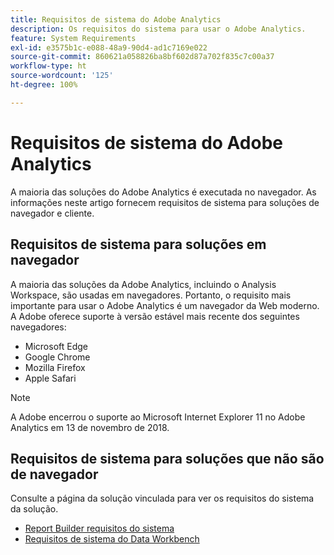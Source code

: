 ```yaml
---
title: Requisitos de sistema do Adobe Analytics
description: Os requisitos do sistema para usar o Adobe Analytics.
feature: System Requirements
exl-id: e3575b1c-e088-48a9-90d4-ad1c7169e022
source-git-commit: 860621a058826ba8bf602d87a702f835c7c00a37
workflow-type: ht
source-wordcount: '125'
ht-degree: 100%

---
```


# Requisitos de sistema do Adobe Analytics

A maioria das soluções do Adobe Analytics é executada no navegador. As informações neste artigo fornecem requisitos de sistema para soluções de navegador e cliente.

## Requisitos de sistema para soluções em navegador

A maioria das soluções da Adobe Analytics, incluindo o Analysis Workspace, são usadas em navegadores. Portanto, o requisito mais importante para usar o Adobe Analytics é um navegador da Web moderno. A Adobe oferece suporte à versão estável mais recente dos seguintes navegadores:

* Microsoft Edge
* Google Chrome
* Mozilla Firefox
* Apple Safari

>[!NOTE]
>
>A Adobe encerrou o suporte ao Microsoft Internet Explorer 11 no Adobe Analytics em 13 de novembro de 2018.

## Requisitos de sistema para soluções que não são de navegador

Consulte a página da solução vinculada para ver os requisitos do sistema da solução.

* [Report Builder requisitos do sistema](/help/analyze/report-builder/setup/system-requirements.md)
* [Requisitos de sistema do Data Workbench](https://experienceleague.adobe.com/docs/data-workbench/using/install/c-data-workbench-client-install.html?lang=pt-BR)
